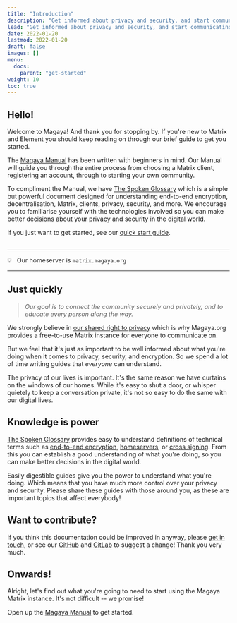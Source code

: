 ```yaml
---
title: "Introduction"
description: "Get informed about privacy and security, and start communicating using the Magaya Matrix instance and Element!"
lead: "Get informed about privacy and security, and start communicating using the Magaya Matrix instance and Element!"
date: 2022-01-20
lastmod: 2022-01-20
draft: false
images: []
menu:
  docs:
    parent: "get-started"
weight: 10
toc: true
---
```


## Hello!

Welcome to Magaya! And thank you for stopping by. If you're new to Matrix and Element you should keep reading on through our brief guide to get you started.

The [Magaya Manual](/docs/get-started/quick-start/) has been written with beginners in mind. Our Manual will guide you through the entire process from choosing a Matrix client, registering an account, through to starting your own community.

To compliment the Manual, we have [The Spoken Glossary](/docs/get-started/spoken-glossary/) which is a simple but powerful document designed for understanding end-to-end encryption, decentralisation, Matrix, clients, privacy, security, and more. We encourage you to familiarise yourself with the technologies involved so you can make better decisions about your privacy and security in the digital world.

If you just want to get started, see our [quick start guide](/docs/get-started/a-real-quick-start/).
<br></br>

---

💡&nbsp;&nbsp; Our homeserver is ```matrix.magaya.org```

---

## Just quickly

> *Our goal is to connect the community securely and privately, and to educate every person along the way.*

We strongly believe in <a href="https://www.un.org/en/about-us/universal-declaration-of-human-rights/" target="_blank">our shared right to privacy</a> which is why Magaya.org provides a free-to-use Matrix instance for everyone to communicate on.

But we feel that it's just as important to be well informed about what you're doing when it comes to privacy, security, and encryption. So we spend a lot of time writing guides that *everyone* can understand.

The privacy of our lives is important. It's the same reason we have curtains on the windows of our homes. While it's easy to shut a door, or whisper quietely to keep a conversation private, it's not so easy to do the same with our digital lives.


## Knowledge is power
[The Spoken Glossary](/docs/get-started/spoken-glossary/) provides easy to understand definitions of technical terms such as [end-to-end encryption](/docs/get-started/spoken-glossary/#encryption), [homeservers](/docs/get-started/spoken-glossary/#matrix), or [cross signing](/docs/get-started/spoken-glossary/#cross-signing). From this you can establish a good understanding of what you're doing, so you can make better decisions in the digital world.

Easily digestible guides give you the power to understand what you're doing. Which means that you have much more control over your privacy and security. Please share these guides with those around you, as these are important topics that affect everybody!

## Want to contribute?

If you think this documentation could be improved in anyway, please [get in touch](/contact/), or see our <a href="https://github.com/s6muel/magaya" target="_blank">GitHub</a> and <a href="https://gitlab.com/samue1/magaya" target="_blank">GitLab</a> to suggest a change! Thank you very much.

## Onwards!

Alright, let's find out what you're going to need to start using the Magaya Matrix instance. It's not difficult -- we promise! 

Open up the [Magaya Manual](/docs/get-started/quick-start/) to get started.
